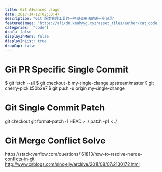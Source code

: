 ```yaml
---
title: Git Advanced Usage
date: 2017-10-12T02:50:47
description: "Git 版本管理工具的一些基础用法的进一步记录"
featuredImage: "https://alicdn.kmahyyg.xyz/asset_files/aether/cat_code.webp"
categories: ["code"]
draft: false
displayInMenu: false
displayInList: true
dropCap: false
---
```


# Git PR Specific Single Commit

$ git fetch --all
$ git checkout -b my-single-change upstream/master
$ git cherry-pick b50b2e7
$ git push -u origin my-single-change

# Git Single Commit Patch

git checkout <DETACHED HEAD SHA1>
git format-patch -1 HEAD > ./<PATCH FILE>
patch -p1 < ./<PATCH FILE>

# Git Merge Conflict Solve

https://stackoverflow.com/questions/161813/how-to-resolve-merge-conflicts-in-git
http://www.cnblogs.com/sinojelly/archive/2011/08/07/2130172.html
